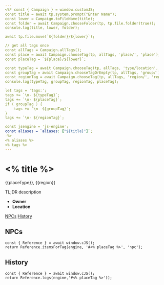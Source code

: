 ```yaml
---
<%* const { Campaign } = window.customJS;
const title = await tp.system.prompt("Enter Name");
const lower = Campaign.toFileName(title);
const folder = await Campaign.chooseFolder(tp, tp.file.folder(true));
console.log(title, lower, folder);

await tp.file.move(`${folder}/${lower}`);

// get all tags once
const allTags = Campaign.allTags();
const place = await Campaign.chooseTag(tp, allTags, 'place/', 'place');
const placeTag = `${place}/${lower}`;

const typeTag = await Campaign.chooseTag(tp, allTags, 'type/location', 'type/location/shop');
const groupTag = await Campaign.chooseTagOrEmpty(tp, allTags, 'group/');
const regionTag = await Campaign.chooseTag(tp, allTags, 'region/', 'region/sword-coast-north');
console.log(typeTag, groupTag, regionTag, placeTag);

let tags = 'tags:';
tags += `\n- ${typeTag}`;
tags += `\n- ${placeTag}`;
if ( groupTag ) {
    tags += `\n- ${groupTag}`;
}
tags += `\n- ${regionTag}`;

const jsengine = 'js-engine';
const aliases = `aliases: ["${title}"]`;
-%>
<% aliases %>
<% tags %>
---
```

# <% title %>
<span class="subhead">{{placeType}}, {{region}}</span>

TL;DR description

- **Owner**
- **Location**

<span class="nav">[NPCs](#NPCs) [History](#History)</span>

## NPCs

```<% jsengine %>
const { Reference } = await window.cJS();
return Reference.itemsForTag(engine, '#<% placeTag %>', 'npc');
```

## History

```<% jsengine %>
const { Reference } = await window.cJS();
return Reference.logs(engine,'#<% placeTag %>'));
```
